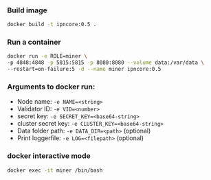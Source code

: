 ### Build image
```bash
docker build -t ipncore:0.5 .
```

### Run a container
```bash
docker run -e ROLE=miner \
-p 4848:4848 -p 5815:5815 -p 8080:8080 --volume data:/var/data \
--restart=on-failure:5 -d --name miner ipncore:0.5
```

### Arguments to docker run:
* Node name: `-e NAME=<string>`
* Validator ID: `-e VID=<number>`
* secret key: `-e SECRET_KEY=<base64-string>`
* cluster secret key: `-e CLUSTER_KEY=<base64-string>`
* Data folder path: `-e DATA_DIR=<path>` (optional)
* Print loggerfile: `-e LOG=<filepath>` (optional)

### docker interactive mode
```bash
docker exec -it miner /bin/bash
```
